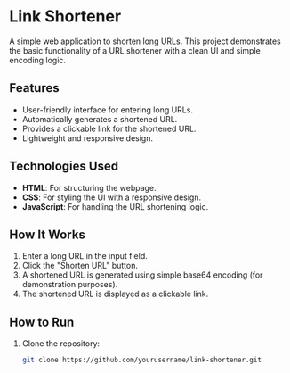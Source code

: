 # Link Shortener

A simple web application to shorten long URLs. This project demonstrates the basic functionality of a URL shortener with a clean UI and simple encoding logic.

## Features
- User-friendly interface for entering long URLs.
- Automatically generates a shortened URL.
- Provides a clickable link for the shortened URL.
- Lightweight and responsive design.

## Technologies Used
- **HTML**: For structuring the webpage.
- **CSS**: For styling the UI with a responsive design.
- **JavaScript**: For handling the URL shortening logic.


## How It Works
1. Enter a long URL in the input field.
2. Click the "Shorten URL" button.
3. A shortened URL is generated using simple base64 encoding (for demonstration purposes).
4. The shortened URL is displayed as a clickable link.

## How to Run
1. Clone the repository:
   ```bash
   git clone https://github.com/yourusername/link-shortener.git
